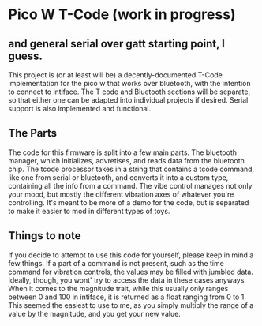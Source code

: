 # Pico W T-Code (work in progress)
## and general serial over gatt starting point, I guess.

This project is (or at least will be) a decently-documented T-Code implementation for the pico w that works over bluetooth, with the intention to connect to intiface. The T code and Bluetooth sections will be separate, so that either one can be adapted into individual projects if desired. Serial support is also implemented and functional.

## The Parts
The code for this firmware is split into a few main parts. The bluetooth manager, which initializes, advretises, and reads data from the bluetooth chip. The tcode processor takes in a string that contains a tcode command, like one from serial or bluetooth, and converts it into a custom type, containing all the info from a command. The vibe control manages not only your mood, but mostly the different vibration axes of whatever you're controlling. It's meant to be more of a demo for the code, but is separated to make it easier to mod in different types of toys.

## Things to note
If you decide to attempt to use this code for yourself, please keep in mind a few things. If a part of a command is not present, such as the time command for vibration controls, the values may be filled with jumbled data. Ideally, though, you wont' try to access the data in these cases anyways. When it comes to the magnitude trait, while this usually only ranges between 0 and 100 in intiface, it is returned as a float ranging from 0 to 1. This seemed the easiest to use to me, as you simply multiply the range of a value by the magnitude, and you get your new value.